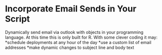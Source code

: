 # Incorporate Email Sends in Your Script
Dynamically send email via outlook with objects in your programming language.  At this time this is only built for R. With some clever coding it may:
*schedule deployments at any hour of the day
*use a custom list of email addresses
*make dynamic changes to subject line and body text
